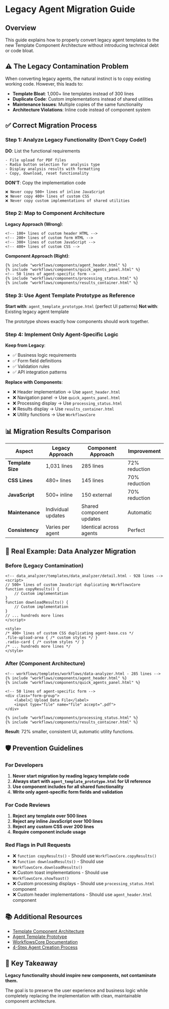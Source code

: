 # Legacy Agent Migration Guide

## Overview

This guide explains how to properly convert legacy agent templates to the new Template Component Architecture without introducing technical debt or code bloat.

## ⚠️ The Legacy Contamination Problem

When converting legacy agents, the natural instinct is to copy existing working code. However, this leads to:

- **Template Bloat**: 1,000+ line templates instead of 300 lines
- **Duplicate Code**: Custom implementations instead of shared utilities
- **Maintenance Issues**: Multiple copies of the same functionality
- **Architecture Violations**: Inline code instead of component system

## ✅ Correct Migration Process

### Step 1: Analyze Legacy Functionality (Don't Copy Code!)

**DO**: List the functional requirements
```
- File upload for PDF files
- Radio button selection for analysis type
- Display analysis results with formatting
- Copy, download, reset functionality
```

**DON'T**: Copy the implementation code
```
❌ Never copy 500+ lines of inline JavaScript
❌ Never copy 400+ lines of custom CSS
❌ Never copy custom implementations of shared utilities
```

### Step 2: Map to Component Architecture

**Legacy Approach (Wrong)**:
```django
<!-- 100+ lines of custom header HTML -->
<!-- 200+ lines of custom form HTML -->
<!-- 300+ lines of custom JavaScript -->
<!-- 400+ lines of custom CSS -->
```

**Component Approach (Right)**:
```django
{% include "workflows/components/agent_header.html" %}
{% include "workflows/components/quick_agents_panel.html" %}
<!-- 50 lines of agent-specific form -->
{% include "workflows/components/processing_status.html" %}
{% include "workflows/components/results_container.html" %}
```

### Step 3: Use Agent Template Prototype as Reference

**Start with**: `agent_template_prototype.html` (perfect UI patterns)
**Not with**: Existing legacy agent template

The prototype shows exactly how components should work together.

### Step 4: Implement Only Agent-Specific Logic

**Keep from Legacy**:
- ✅ Business logic requirements
- ✅ Form field definitions
- ✅ Validation rules
- ✅ API integration patterns

**Replace with Components**:
- ❌ Header implementation → Use `agent_header.html`
- ❌ Navigation panel → Use `quick_agents_panel.html`
- ❌ Processing display → Use `processing_status.html`
- ❌ Results display → Use `results_container.html`
- ❌ Utility functions → Use `WorkflowsCore`

## 📊 Migration Results Comparison

| Aspect | Legacy Approach | Component Approach | Improvement |
|--------|----------------|-------------------|-------------|
| **Template Size** | 1,031 lines | 285 lines | 72% reduction |
| **CSS Lines** | 480+ lines | 145 lines | 70% reduction |
| **JavaScript** | 500+ inline | 150 external | 70% reduction |
| **Maintenance** | Individual updates | Shared component updates | Automatic |
| **Consistency** | Varies per agent | Identical across agents | Perfect |

## 🎯 Real Example: Data Analyzer Migration

### Before (Legacy Contamination)
```django
<!-- data_analyzer/templates/data_analyzer/detail.html - 928 lines -->
<script>
// 500+ lines of custom JavaScript duplicating WorkflowsCore
function copyResults() {
    // Custom implementation
}
function downloadResults() {
    // Custom implementation  
}
// ... hundreds more lines
</script>

<style>
/* 400+ lines of custom CSS duplicating agent-base.css */
.file-upload-area { /* custom styles */ }
.radio-card { /* custom styles */ }
/* ... hundreds more lines */
</style>
```

### After (Component Architecture)
```django
<!-- workflows/templates/workflows/data-analyzer.html - 285 lines -->
{% include "workflows/components/agent_header.html" %}
{% include "workflows/components/quick_agents_panel.html" %}

<!-- 50 lines of agent-specific form -->
<div class="form-group">
    <label>📁 Upload Data File</label>
    <input type="file" name="file" accept=".pdf">
</div>

{% include "workflows/components/processing_status.html" %}
{% include "workflows/components/results_container.html" %}
```

**Result**: 72% smaller, consistent UI, automatic utility functions.

## 🛡️ Prevention Guidelines

### For Developers
1. **Never start migration by reading legacy template code**
2. **Always start with `agent_template_prototype.html` for UI reference**
3. **Use component includes for all shared functionality**
4. **Write only agent-specific form fields and validation**

### For Code Reviews
1. **Reject any template over 500 lines**
2. **Reject any inline JavaScript over 100 lines**
3. **Reject any custom CSS over 200 lines**
4. **Require component include usage**

### Red Flags in Pull Requests
- ❌ `function copyResults()` - Should use `WorkflowsCore.copyResults()`
- ❌ `function downloadResults()` - Should use `WorkflowsCore.downloadResults()`
- ❌ Custom toast implementations - Should use `WorkflowsCore.showToast()`
- ❌ Custom processing displays - Should use `processing_status.html` component
- ❌ Custom header implementations - Should use `agent_header.html` component

## 📚 Additional Resources

- [Template Component Architecture](../CLAUDE.md#template-component-architecture)
- [Agent Template Prototype](../../agent_template_prototype.html)
- [WorkflowsCore Documentation](../../static/js/workflows-core.js)
- [4-Step Agent Creation Process](../CLAUDE.md#4-step-agent-creation-process)

## 🎯 Key Takeaway

**Legacy functionality should inspire new components, not contaminate them.** 

The goal is to preserve the user experience and business logic while completely replacing the implementation with clean, maintainable component architecture.